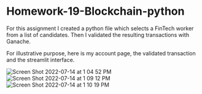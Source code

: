 # Homework-19-Blockchain-python

  For this assignment I created a python file which selects a FinTech worker from a list of candidates. Then I validated the resulting transactions with Ganache.
  
  For illustrative purpose, here is my account page, the validated transaction and the streamlit interface.


![Screen Shot 2022-07-14 at 1 04 52 PM](https://user-images.githubusercontent.com/12401828/179052464-1808af65-5319-4b6f-8094-f85f3897ae8b.png)
![Screen Shot 2022-07-14 at 1 09 12 PM](https://user-images.githubusercontent.com/12401828/179052747-64c777b8-951c-4da6-8d3a-773cf377fc29.png)
![Screen Shot 2022-07-14 at 1 10 19 PM](https://user-images.githubusercontent.com/12401828/179052916-563f7905-20e0-45ae-ac17-7848e1afa51a.png)
